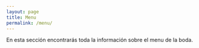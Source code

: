 ```yaml
---
layout: page
title: Menu
permalink: /menu/
---
```


En esta sección encontrarás toda la información sobre el menu de la boda.
